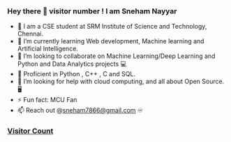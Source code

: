### Hey there 👋 visitor number ! I am Sneham Nayyar


- 🔰  I am a CSE student at SRM Institute of Science and Technology, Chennai.
- 🌱 I’m currently learning Web development, Machine learning and Artificial Intelligence.
- 👯 I’m looking to collaborate on Machine Learning/Deep Learning and Python and Data Analytics projects 💻
- 🛄 Proficient in Python , C++ , C and SQL.
- 🤔 I’m looking for help with cloud computing, and all about Open Source. 🖥
- ⚡ Fun fact: MCU Fan
- 📫 Reach out @sneham7866@gmail.com ♾ 


### [Visitor Count](https://profile-counter.glitch.me/sneham66/count.svg)
